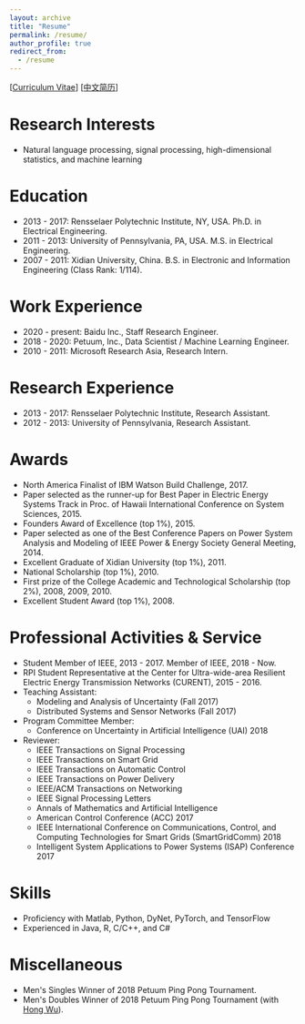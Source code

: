 ```yaml
---
layout: archive
title: "Resume"
permalink: /resume/
author_profile: true
redirect_from:
  - /resume
---
```


[[Curriculum Vitae](http://gpengzhi.github.io/files/resume_en/resume_en.pdf)] [[中文简历](http://gpengzhi.github.io/files/resume_cn/resume-zh_CN.pdf)]

**Research Interests**
======
* Natural language processing, signal processing, high-dimensional statistics, and machine learning

**Education**
======
* 2013 - 2017: Rensselaer Polytechnic Institute, NY, USA. Ph.D. in Electrical Engineering.
* 2011 - 2013: University of Pennsylvania, PA, USA. M.S. in Electrical Engineering.
* 2007 - 2011: Xidian University, China. B.S. in Electronic and Information Engineering (Class Rank: 1/114).

**Work Experience**
======
* 2020 - present:        Baidu Inc., Staff Research Engineer.
* 2018 - 2020:        Petuum, Inc., Data Scientist / Machine Learning Engineer.
* 2010 - 2011:        Microsoft Research Asia, Research Intern.

**Research Experience**
======
* 2013 - 2017:        Rensselaer Polytechnic Institute, Research Assistant.
* 2012 - 2013:        University of Pennsylvania, Research Assistant.

**Awards**
======
* North America Finalist of IBM Watson Build Challenge, 2017.
* Paper selected as the runner-up for Best Paper in Electric Energy Systems Track in Proc. of Hawaii International Conference on System Sciences, 2015.
* Founders Award of Excellence (top 1%), 2015.
* Paper selected as one of the Best Conference Papers on Power System Analysis and Modeling of IEEE Power & Energy Society General Meeting, 2014.
* Excellent Graduate of Xidian University (top 1%), 2011.
* National Scholarship (top 1%), 2010.
* First prize of the College Academic and Technological Scholarship (top 2%), 2008, 2009, 2010.
* Excellent Student Award (top 1%), 2008.

**Professional Activities & Service**
======
* Student Member of IEEE, 2013 - 2017. Member of IEEE, 2018 - Now.
* RPI Student Representative at the Center for Ultra-wide-area Resilient Electric Energy Transmission Networks (CURENT), 2015 - 2016.
* Teaching Assistant: 
    * Modeling and Analysis of Uncertainty (Fall 2017)
    * Distributed Systems and Sensor Networks (Fall 2017)
* Program Committee Member:
    * Conference on Uncertainty in Artificial Intelligence (UAI) 2018
* Reviewer:
    * IEEE Transactions on Signal Processing
    * IEEE Transactions on Smart Grid
    * IEEE Transactions on Automatic Control
    * IEEE Transactions on Power Delivery
    * IEEE/ACM Transactions on Networking
    * IEEE Signal Processing Letters
    * Annals of Mathematics and Artificial Intelligence
    * American Control Conference (ACC) 2017
    * IEEE International Conference on Communications, Control, and Computing Technologies for Smart Grids (SmartGridComm) 2018
    * Intelligent System Applications to Power Systems (ISAP) Conference 2017

**Skills**
======
* Proficiency with Matlab, Python, DyNet, PyTorch, and TensorFlow
* Experienced in Java, R, C/C++, and C#

**Miscellaneous**
======
* Men's Singles Winner of 2018 Petuum Ping Pong Tournament.
* Men's Doubles Winner of 2018 Petuum Ping Pong Tournament (with [Hong Wu](https://github.com/xunzhang)).

<!--
**Selected Courses**
======
* Xidian University

Programming in C Language, Advanced Mathematics, Linear Algebra, Probability Theory and Statistics, General Physics, MATLAB language, Fundamentals of Circuit Analysis, Field Theory and Complex Variable Function, Signal and System, Fundamentals of Analog Electronic Technology, Digital Circuit and Logic Design, Fundamentals of Software Technique, Computational Methods, Discrete Mathematics, Stochastic Signal Processing, Principles of Communication, Digital Image Processing, Computer Network, Fundamentals of Internet Technique Application, Digital Signal Processing

* University of Pennsylvania

Digital Communication, Digital Signal Processing, Introduction to Networks and Protocols, Introduction to Optimization Theory, Linear System Theory, Networked System, Random Processes and Optimum Estimation, Wireless Sensor Network

* Rensselaer Polytechnic Institute

Analysis of Algorithms, Compressed Sensing and Its Applications, Computational Optimization, Deep Learning (Audit), Machine Learning From Data (Audit), Mathematical Analysis, Nonlinear Programming

* Coursera (Audit)

Data Science Specialization: The Data Scientist’s Toolbox, R Programming, Getting and Cleaning Data, Exploratory Data Analysis, Reproducible Research, Statistical Inference, Regression Models, Practical Machine Learning, Developing Data Products

Deep Learning Specialization: Neural Networks and Deep Learning, Improving Deep Neural Networks: Hyperparameter tuning, Regularization and Optimization, Structuring Machine Learning Projects
-->

<!-- 
**Advisor**
======
[Meng Wang](https://ecse.rpi.edu/~wang/)  
Assistant Professor  
Rensselaer Polytechnic Institute  
Email: wangm7 (you can make the "at") rpi (dot) edu
-->
